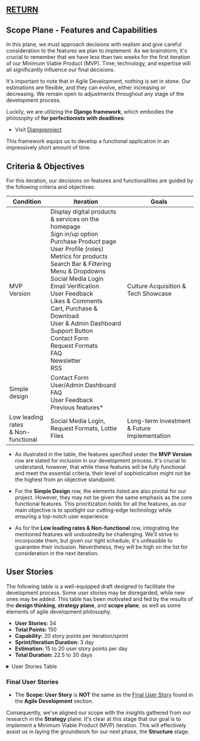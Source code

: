 ## [RETURN](https://github.com/plexoio/py/blob/main/documentation/design/user-centric/overview.md)

## Scope Plane - Features and Capabilities

In this plane, we must approach decisions with realism and give careful consideration to the features we plan to implement. As we brainstorm, it's crucial to remember that we have less than two weeks for the first iteration of our Minimum Viable Product (MVP). Time, technology, and expertise will all significantly influence our final decisions.

It's important to note that in Agile Development, nothing is set in stone. Our estimations are flexible, and they can evolve, either increasing or decreasing. We remain open to adjustments throughout any stage of the development process.

Luckily, we are utilizing the **Django framework**, which embodies the philosophy of **for perfectionists with deadlines**:

- Visit [Djangoproject](https://www.djangoproject.com/)

This framework equips us to develop a functional application in an impressively short amount of time.

## Criteria & Objectives
For this iteration, our decisions on features and functionalities are guided by the following criteria and objectives:

| Condition                     | Iteration                                                          | Goals                         |
|------------------------------|--------------------------------------------------------------------|-------------------------------|
| MVP Version                  | Display digital products & services on the homepage<br>Sign in/up option<br>Purchase Product page<br>User Profile (roles)<br>Metrics for products<br>Search Bar & Filtering<br>Menu & Dropdowns<br>Social Media Login<br>Email Verification<br>User Feedback<br>Likes & Comments<br>Cart, Purchase & Download<br>User & Admin Dashboard<br>Support Button<br>Contact Form<br>Request Formats<br>FAQ<br>Newsletter<br>RSS | Culture Acquisition & Tech Showcase            |
| Simple design                | Contact Form<br>User/Admin Dashboard<br>FAQ<br>User Feedback<br>Previous features* |                 |
| Low leading rates<br>& Non-functional | Social Media Login, Request Formats, Lottie Files                              | Long-term Investment<br>& Future Implementation |

- As illustrated in the table, the features specified under the **MVP Version** row are slated for inclusion in our development process. It's crucial to understand, however, that while these features will be fully functional and meet the essential criteria, their level of sophistication might not be the highest from an objective standpoint.

- For the **Simple Design** row, the elements listed are also pivotal for our project. However, they may not be given the same emphasis as the core functional features. This prioritization holds for all the features, as our main objective is to spotlight our cutting-edge technology while ensuring a top-notch user experience.

- As for the **Low leading rates & Non-functional** row, integrating the mentioned features will undoubtedly be challenging. We'll strive to incorporate them, but given our tight schedule, it's unfeasible to guarantee their inclusion. Nevertheless, they will be high on the list for consideration in the next iteration.

## User Stories

The following table is a well-equipped draft designed to facilitate the development process. Some user stories may be disregarded, while new ones may be added. This table has been motivated and fed by the results of the **design thinking**, **strategy plane**, and **scope plane**, as well as some elements of agile development philosophy.

- **User Stories:** 34
- **Total Points:** 150
- **Capability:** 20 story points per iteration/sprint
- **Sprint/Iteration Duration:** 3 day
- **Estimation:** 15 to 20 user story points per day
- **Total Duration:** 22.5 to 30 days

<details>
<summary>User Stories Table</summary>

| Theme | Epics | User Stories | Story Point |
|-------|-------|--------------|-------------|
| Homepage | Design Header | As a user, I want a clean, user-friendly header at the top of the page, so I can navigate easily and access the system's key features through the menu and dropdowns. | **2** |
| | Arrange Mixed Products & Service Cards in Rows | As a user, I want a prominent 'Product & Service' section under the header, displaying a mix of 'products' and 'services' so I can quickly overview current entries. | **4** |
| | | As a user, I want each card to display key product information, so I can click on what interests me. | **2** |
| | | As a user, I want a 'see more' button under the 'Product & Service' section, so I can view expanded results on a separate page. | **1** |
| | Present Product Cards in Rows | As a user, I want a 'Product' section below the 'Product & Service' row that showcases only products, enabling me to preview them. | **4** |
| | | As a user, I want each card to display key 'Product' information, so I know what I'm clicking on. | **2** |
| | | As a user, I want a 'see more' button under the 'Product' section, so I can view additional results on another page. | **1** |
| | Display Service Cards in Rows | As a user, I want a 'Service' section below the 'Product' row, focusing exclusively on services, allowing me to preview them. | **4** |
| | | As a user, I want each card to display key 'Service' information, so I understand what I'm selecting. | **2** |
| | | As a user, I want a 'see more' button under the 'Service' section, so I can access further results on a different page. | **1** |
| | Construct Footer | As a user, I want to see a footer at the page's end, granting me access to additional vital information, useful links, and legal data. | **2** |
| Sign in/up & Dashboard | Link to Header | As a user or admin, I want a header link to 'sign in or sign up', allowing me to validate my login details on a separate page and access my dashboard. | **2** |
| | Social Media Login | As a user or admin, I want the option to log in or sign up using a social media account, ensuring a secure and smooth interaction with the system. | **7** |
| | Create User & Admin Dashboard | As a user or admin, after logging in or signing up, I want a useful dashboard with key stats & menu options relevant to my role, enabling secure and efficient system interaction. | **7** |
| | Build User & Admin Profile Management | As a user or admin, I want a section on the dashboard where I can edit and manage my profile, maintaining control over my data and safeguarding my privacy. | **7** |
| | Implement Verification System & Badge | As a user or admin, I want to verify my account via email to access the software marketplace. | **4** |
| | Delete Account Option | As a user, I want the option to delete my account from the dashboard, preserving my privacy. | **4** |
| Product & Service Management | Establish Admin 'Product & Service' Creation | As an admin, I want to create digital products & services from my dashboard and showcase them on the homepage, leveraging the software marketplace's potential. | **7** |
| | Design Product & Service Page | As a user, I want a separate page detailing the product or service I click on 'Buy Now', enabling me to initiate the purchase process and access more detailed information not present on the homepage. | **7** |
| | Enable System Feedback | As a user or admin, I want to receive success alerts or messages after certain system actions, like account creation or product purchase, enhancing my awareness of the actions taken. | **7** |
| | Develop Product & Service Metrics | As a user or admin, I want visibility on product or service metrics, such as purchase counts, likes, and comments, both on the homepage and dedicated pages. This provides insight into the product's popularity and additional data. | **13** |
| | Configure Role Visualization | As a user, visitor, or admin, I want a visual representation of my privileges based on my role, helping me realize the website's full potential. | **13** |
| | Integrate Cart, Purchase & Download | As a user, I want to add products to my cart, experience a smooth payment process, and download the digital product immediately after payment, minimizing friction in my purchasing journey. | **7** |
| | Develop Support Button | As a user, I want a support button on the product & service page that redirects me to a contact form with pre-filled information based on my prior selection, reducing repetitive input. | **4** |
| Search & Filter | Develop Category Menu | As a user, I want a 'Category' menu to streamline my search for products & services. | **2** |
| | Incorporate Search Bar | As a user, I want a search engine to pinpoint specific products or services. | **4** |
| | Integrate Filter Function | As a user, I want a filter section on the same page, allowing me to sort by categories, price, license, ownership, etc. | **4** |
| Likes & Comments | Implement Likes & Comments | As a user, after a purchase, I want to like and comment on my product or service, sharing my thoughts and contributing to the community. | **4** |
| Accountability | Construct Contact Form | As a user, I desire a well-crafted contact page to reach the support team. | **4** |
| | Implement Request Formats in Contact Form | As a user, I want predefined request formats in the contact form, ensuring effective communication of my ideas. | **2** |
| | Assemble FAQ Section | As a user, I seek a FAQ section on the support page, offering videos or articles for troubleshooting or answering Plexosoft Marketplace-related questions. | **4** |
| | Assemble Newsletter | As a user, I wish to subscribe to the site's newsletter with ease, staying updated with top offers, educational articles, and software news. | **4** |
| | Integrate RSS Articles | As a user, I aspire to read top-quality articles from various sources within the marketplace, aiding my present and future decision-making. | **4** |
| | Terms of Service & Privacy Policy (GDPR) | As a user, I want to easily access the terms of service & privacy policy (GDPR) pages, understanding my obligations and rights. | **4** |

</details>

### Final User Stories

- The **Scope: User Story** is **NOT** the same as the [Final User Story](../../../development/agile-development/agile_development.md) found in the **Agile Development** section.

Consequently, we've aligned our scope with the insights gathered from our research in the **Strategy** plane. It's clear at this stage that our goal is to implement a Minimum Viable Product (MVP) iteration. This will effectively assist us in laying the groundwork for our next phase, the **Structure** stage.
